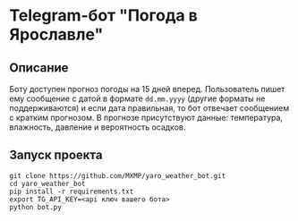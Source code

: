 # Telegram-бот "Погода в Ярославле"

## Описание

Боту доступен прогноз погоды на 15 дней вперед. Пользователь пишет ему сообщение с датой
в формате `dd.mm.yyyy` (другие форматы не поддерживаются) и если дата правильная, то бот
отвечает сообщением с кратким прогнозом. В прогнозе присутствуют данные: температура,
влажность, давление и вероятность осадков. 

## Запуск проекта

```
git clone https://github.com/MXMP/yaro_weather_bot.git
cd yaro_weather_bot
pip install -r requirements.txt
export TG_API_KEY=<api ключ вашего бота>
python bot.py
```